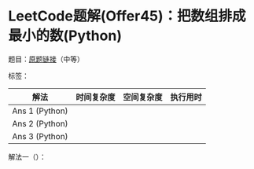 # LeetCode题解(Offer45)：把数组排成最小的数(Python)

题目：[原题链接](https://leetcode-cn.com/problems/ba-shu-zu-pai-cheng-zui-xiao-de-shu-lcof/)（中等）

标签：

| 解法           | 时间复杂度 | 空间复杂度 | 执行用时 |
| -------------- | ---------- | ---------- | -------- |
| Ans 1 (Python) |            |            |          |
| Ans 2 (Python) |            |            |          |
| Ans 3 (Python) |            |            |          |

解法一（）：

